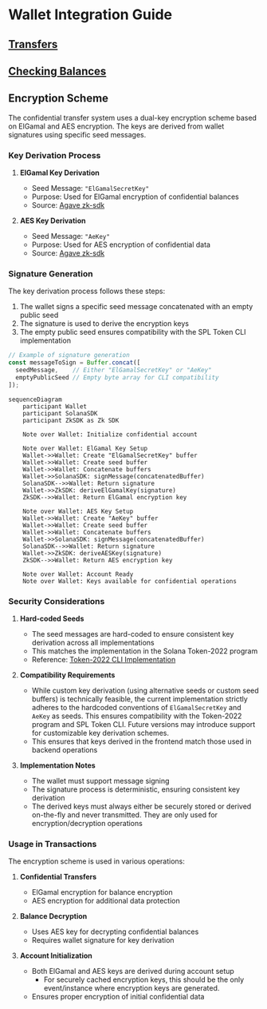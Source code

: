 # Wallet Integration Guide

## [Transfers](wallet_guide_transfers.md)

## [Checking Balances](wallet_guide_balances.md)

## Encryption Scheme

The confidential transfer system uses a dual-key encryption scheme based on ElGamal and AES encryption. The keys are derived from wallet signatures using specific seed messages.

### Key Derivation Process

1. **ElGamal Key Derivation**
   - Seed Message: `"ElGamalSecretKey"`
   - Purpose: Used for ElGamal encryption of confidential balances
   - Source: [Agave zk-sdk](https://github.com/anza-xyz/agave/blob/d58415068289a0e030d91d2bbb5680f752947ff6/zk-sdk/src/encryption/elgamal.rs#L516)

2. **AES Key Derivation**
   - Seed Message: `"AeKey"`
   - Purpose: Used for AES encryption of confidential data
   - Source: [Agave zk-sdk](https://github.com/anza-xyz/agave/blob/d58415068289a0e030d91d2bbb5680f752947ff6/zk-sdk/src/encryption/auth_encryption.rs#L136)

### Signature Generation

The key derivation process follows these steps:

1. The wallet signs a specific seed message concatenated with an empty public seed
2. The signature is used to derive the encryption keys
3. The empty public seed ensures compatibility with the SPL Token CLI implementation

```typescript
// Example of signature generation
const messageToSign = Buffer.concat([
  seedMessage,    // Either "ElGamalSecretKey" or "AeKey"
  emptyPublicSeed // Empty byte array for CLI compatibility
]);
```

```mermaid
sequenceDiagram
    participant Wallet
    participant SolanaSDK
    participant ZkSDK as Zk SDK
    
    Note over Wallet: Initialize confidential account
    
    Note over Wallet: ElGamal Key Setup
    Wallet->>Wallet: Create "ElGamalSecretKey" buffer
    Wallet->>Wallet: Create seed buffer
    Wallet->>Wallet: Concatenate buffers
    Wallet->>SolanaSDK: signMessage(concatenatedBuffer)
    SolanaSDK-->>Wallet: Return signature
    Wallet->>ZkSDK: deriveElGamalKey(signature)
    ZkSDK-->>Wallet: Return ElGamal encryption key
    
    Note over Wallet: AES Key Setup
    Wallet->>Wallet: Create "AeKey" buffer
    Wallet->>Wallet: Create seed buffer
    Wallet->>Wallet: Concatenate buffers
    Wallet->>SolanaSDK: signMessage(concatenatedBuffer)
    SolanaSDK-->>Wallet: Return signature
    Wallet->>ZkSDK: deriveAESKey(signature)
    ZkSDK-->>Wallet: Return AES encryption key
    
    Note over Wallet: Account Ready
    Note over Wallet: Keys available for confidential operations
```

### Security Considerations

1. **Hard-coded Seeds**
   - The seed messages are hard-coded to ensure consistent key derivation across all implementations
   - This matches the implementation in the Solana Token-2022 program
   - Reference: [Token-2022 CLI Implementation](https://github.com/solana-program/token-2022/blob/9730044abe4f2ac62afeb010dc0a5ffc8a9fbadc/clients/cli/src/command.rs#L4695)

2. **Compatibility Requirements**
   - While custom key derivation (using alternative seeds or custom seed buffers) is technically feasible, the current implementation strictly adheres to the hardcoded conventions of `ElGamalSecretKey` and `AeKey` as seeds. This ensures compatibility with the Token-2022 program and SPL Token CLI. Future versions may introduce support for customizable key derivation schemes.
   - This ensures that keys derived in the frontend match those used in backend operations

3. **Implementation Notes**
   - The wallet must support message signing
   - The signature process is deterministic, ensuring consistent key derivation
   - The derived keys must always either be securely stored or derived on-the-fly and never transmitted. They are only used for encryption/decryption operations

### Usage in Transactions

The encryption scheme is used in various operations:

1. **Confidential Transfers**
   - ElGamal encryption for balance encryption
   - AES encryption for additional data protection

2. **Balance Decryption**
   - Uses AES key for decrypting confidential balances
   - Requires wallet signature for key derivation

3. **Account Initialization**
   - Both ElGamal and AES keys are derived during account setup
     - For securely cached encryption keys, this should be the only event/instance where encryption keys are generated.
   - Ensures proper encryption of initial confidential data
